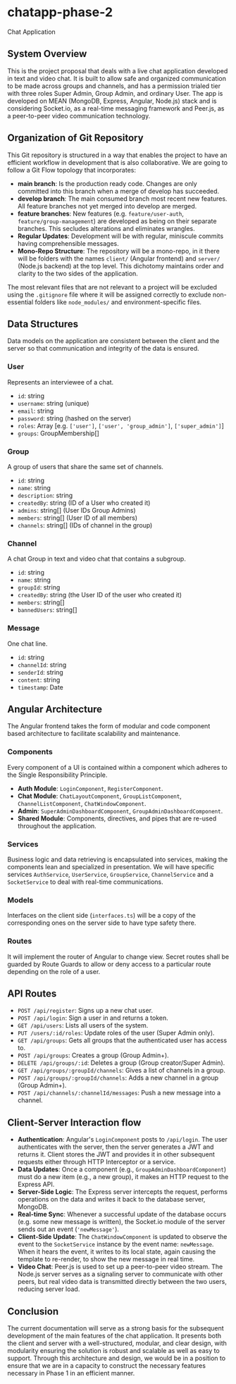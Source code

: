 # chatapp-phase-2
Chat Application

## System Overview
This is the project proposal that deals with a live chat application developed in text and video chat. It is built to allow safe and organized communication to be made across groups and channels, and has a permission trialed tier with three roles Super Admin, Group Admin, and ordinary User. The app is developed on MEAN (MongoDB, Express, Angular, Node.js) stack and is considering Socket.io, as a real-time messaging framework and Peer.js, as a peer-to-peer video communication technology.

## Organization of Git Repository
This Git repository is structured in a way that enables the project to have an efficient workflow in development that is also collaborative. We are going to follow a Git Flow topology that incorporates:

* **main branch**: Is the production ready code. Changes are only committed into this branch when a merge of develop has succeeded.
* **develop branch**: The main consumed branch most recent new features. All feature branches not yet merged into develop are merged.
* **feature branches**: New features (e.g. `feature/user-auth`, `feature/group-management`) are developed as being on their separate branches. This secludes alterations and eliminates wrangles.
* **Regular Updates**: Development will be with regular, miniscule commits having comprehensible messages.
* **Mono-Repo Structure**: The repository will be a mono-repo, in it there will be folders with the names `client/` (Angular frontend) and `server/` (Node.js backend) at the top level. This dichotomy maintains order and clarity to the two sides of the application.

The most relevant files that are not relevant to a project will be excluded using the `.gitignore` file where it will be assigned correctly to exclude non-essential folders like `node_modules/` and environment-specific files.

## Data Structures
Data models on the application are consistent between the client and the server so that communication and integrity of the data is ensured.

### User
Represents an interviewee of a chat.

* `id`: string
* `username`: string (unique)
* `email`: string
* `password`: string (hashed on the server)
* `roles`: Array<string> [e.g. `['user']`, `['user', 'group_admin']`, `['super_admin']`]
* `groups`: GroupMembership[]

### Group
A group of users that share the same set of channels.

* `id`: string
* `name`: string
* `description`: string
* `createdBy`: string (ID of a User who created it)
* `admins`: string[] (User IDs Group Admins)
* `members`: string[] (User ID of all members)
* `channels`: string[] (IDs of channel in the group)

### Channel
A chat Group in text and video chat that contains a subgroup.

* `id`: string
* `name`: string
* `groupId`: string
* `createdBy`: string (the User ID of the user who created it)
* `members`: string[]
* `bannedUsers`: string[]

### Message
One chat line.

* `id`: string
* `channelId`: string
* `senderId`: string
* `content`: string
* `timestamp`: Date

## Angular Architecture
The Angular frontend takes the form of modular and code component based architecture to facilitate scalability and maintenance.

### Components
Every component of a UI is contained within a component which adheres to the Single Responsibility Principle.

* **Auth Module**: `LoginComponent`, `RegisterComponent`.
* **Chat Module**: `ChatLayoutComponent`, `GroupListComponent`, `ChannelListComponent`, `ChatWindowComponent`.
* **Admin**: `SuperAdminDashboardComponent`, `GroupAdminDashboardComponent`.
* **Shared Module**: Components, directives, and pipes that are re-used throughout the application.

### Services
Business logic and data retrieving is encapsulated into services, making the components lean and specialized in presentation. We will have specific services `AuthService`, `UserService`, `GroupService`, `ChannelService` and a `SocketService` to deal with real-time communications.

### Models
Interfaces on the client side (`interfaces.ts`) will be a copy of the corresponding ones on the server side to have type safety there.

### Routes
It will implement the router of Angular to change view. Secret routes shall be guarded by Route Guards to allow or deny access to a particular route depending on the role of a user.

## API Routes
* `POST /api/register`: Signs up a new chat user.
* `POST /api/login`: Sign a user in and returns a token.
* `GET /api/users`: Lists all users of the system.
* `PUT /users/:id/roles`: Update roles of the user (Super Admin only).
* `GET /api/groups`: Gets all groups that the authenticated user has access to.
* `POST /api/groups`: Creates a group (Group Admin+).
* `DELETE /api/groups/:id`: Deletes a group (Group creator/Super Admin).
* `GET /api/groups/:groupId/channels`: Gives a list of channels in a group.
* `POST /api/groups/:groupId/channels`: Adds a new channel in a group (Group Admin+).
* `POST /api/channels/:channelId/messages`: Push a new message into a channel.

## Client-Server Interaction flow

* **Authentication**: Angular's `LoginComponent` posts to `/api/login`. The user authenticates with the server, then the server generates a JWT and returns it. Client stores the JWT and provides it in other subsequent requests either through HTTP Interceptor or a service.
* **Data Updates**: Once a component (e.g., `GroupAdminDashboardComponent`) must do a new item (e.g., a new group), it makes an HTTP request to the Express API.
* **Server-Side Logic**: The Express server intercepts the request, performs operations on the data and writes it back to the database server, MongoDB.
* **Real-time Sync**: Whenever a successful update of the database occurs (e.g. some new message is written), the Socket.io module of the server sends out an event (`'newMessage'`).
* **Client-Side Update**: The `ChatWindowComponent` is updated to observe the event to the `SocketService` instance by the event name: `newMessage`. When it hears the event, it writes to its local state, again causing the template to re-render, to show the new message in real time.
* **Video Chat**: Peer.js is used to set up a peer-to-peer video stream. The Node.js server serves as a signaling server to communicate with other peers, but real video data is transmitted directly between the two users, reducing server load.

## Conclusion
The current documentation will serve as a strong basis for the subsequent development of the main features of the chat application. It presents both the client and server with a well-structured, modular, and clear design, with modularity ensuring the solution is robust and scalable as well as easy to support. Through this architecture and design, we would be in a position to ensure that we are in a capacity to construct the necessary features necessary in Phase 1 in an efficient manner.